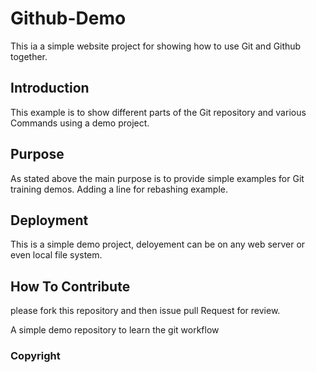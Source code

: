 # Github-Demo

This ia a simple website project for
showing how to use Git and Github together.

## Introduction

This example is to show different parts 
of the Git repository and various Commands
using a demo project.

## Purpose

As stated above the main purpose is to
provide simple examples for Git training
demos. Adding a line for rebashing example.

## Deployment

This is a simple demo project, deloyement
can be on any web server or even local
file system.

## How To Contribute

please fork this repository and then issue pull Request for
review.

A simple demo repository to learn the git workflow

### Copyright
